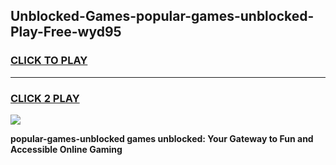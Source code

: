 
## Unblocked-Games-popular-games-unblocked-Play-Free-wyd95
<h3>
<a href="https://premium76.site?title=popular-games-unblocked&ref=17A">CLICK TO PLAY</a></h3>
<hr>

<h3>
<a href="https://premium76.site?title=popular-games-unblocked&ref=17A">CLICK 2 PLAY</a>
  
</h3>

<a href="https://premium76.site?title=popular-games-unblocked&ref=17A"><img src="https://clearcache.store/games.png"></a>


**popular-games-unblocked games unblocked: Your Gateway to Fun and Accessible Online Gaming**
